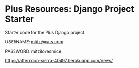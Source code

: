 # Plus Resources: Django Project Starter

Starter code for the Plus Django project.

USERNAME:
mitiz@cats.com

PASSWORD:
mitzilovesmice

https://afternoon-sierra-40497.herokuapp.com/news/